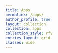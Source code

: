 ```yaml
---
title: Apps
permalink: /apps/
author_profile: true
layout: collection
collection: apps
collection_style: rfv
entries_layout: grid
classes: wide
---
```


